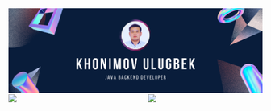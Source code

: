 <img src="https://github.com/khonimovulugbek/khonimovulugbek/blob/main/main-background.png?raw=true"/>

<img align="left" width="51%" src="https://github-readme-stats.vercel.app/api?username=khonimovulugbek&show_icons=true&theme=prussian"/>

<img align="right" width="45%" src="https://github-readme-stats.vercel.app/api/top-langs/?username=khonimovulugbek&layout=compact"/>



 
